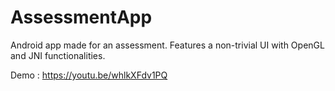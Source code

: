 # AssessmentApp

Android app made for an assessment. Features a non-trivial UI with OpenGL and JNI functionalities.

Demo : https://youtu.be/whlkXFdv1PQ
